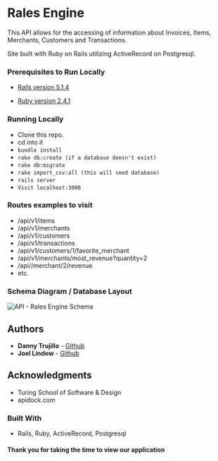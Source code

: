 # Rales Engine

This API allows for the accessing of information about Invoices, Items, Merchants, Customers and Transactions.

Site built with Ruby on Rails utilizing ActiveRecord on Postgresql.
### Prerequisites to Run Locally

  * [Rails version 5.1.4](http://installrails.com/)

  * [Ruby version 2.4.1](https://www.ruby-lang.org/en/documentation/installation/)

### Running Locally

  * Clone this repo.
  * cd into it
  * ```bundle install```
  * ```rake db:create (if a database doesn't exist)```
  * ```rake db:migrate ```
  * ```rake import_csv:all (this will seed database)```
  * ```rails server```
  * ```Visit localhost:3000```

### Routes examples to visit

  * /api/v1/items
  * /api/v1/merchants
  * /api/v1/customers
  * /api/v1/transactions
  * /api/v1/customers/1/favorite_merchant
  * /api/v1/merchants/most_revenue?quantity=2
  * /api//merchant/2/revenue
  * etc.

### Schema Diagram / Database Layout
![API - Rales Engine Schema](https://i.imgur.com/rMmSP69.png)

## Authors

* **Danny Trujillo** - [Github](https://github.com/djtrujillo)
* **Joel Lindow** - [Github](https://github.com/JoelLindow)

## Acknowledgments

* Turing School of Software & Design
* apidock.com

### Built With

 * Rails, Ruby, ActiveRecord, Postgresql

#### Thank you for taking the time to view our application
